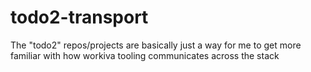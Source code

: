 # todo2-transport
The "todo2" repos/projects are basically just a way for me to get
more familiar with how workiva tooling communicates across the stack
